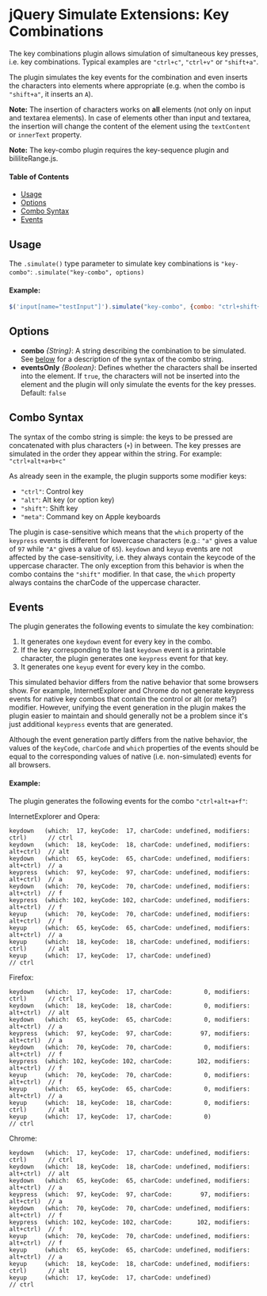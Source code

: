 jQuery Simulate Extensions: Key Combinations
============================================

The key combinations plugin allows simulation of simultaneous key presses, i.e. key combinations.
Typical examples are `"ctrl+c"`, `"ctrl+v"` or `"shift+a"`.

The plugin simulates the key events for the combination and even inserts the characters into elements
where appropriate (e.g. when the combo is `"shift+a"`, it inserts an `A`).

__Note:__ The insertion of characters works on **all** elements (not only on input and textarea elements).
In case of elements other than input and textarea, the insertion will change the content of the
element using the `textContent` or `innerText` property.

__Note:__ The key-combo plugin requires the key-sequence plugin and bililiteRange.js.

#### Table of Contents ####
- [Usage](#usage)
- [Options](#options)
- [Combo Syntax](#combo-syntax)
- [Events](#events)

Usage
-----
The `.simulate()` type parameter to simulate key combinations is `"key-combo"`: `.simulate("key-combo", options)`

#### Example: ####
```javascript
$('input[name="testInput"]').simulate("key-combo", {combo: "ctrl+shift+a"});
```

Options
-------
* __combo__ _{String}_: A string describing the combination to be simulated. See [below](#combo-syntax)
	for a description of the syntax of the combo string.
* __eventsOnly__ _{Boolean}_: Defines whether the characters shall be inserted into the element. If `true`,
	the characters will not be inserted into the element and the plugin will only simulate the events
	for the key presses. Default: `false`

Combo Syntax
------------
The syntax of the combo string is simple: the keys to be pressed are concatenated with plus characters (`+`)
in between. The key presses are simulated in the order they appear within the string.
For example: `"ctrl+alt+a+b+c"`

As already seen in the example, the plugin supports some modifier keys:
- `"ctrl"`: Control key
- `"alt"`: Alt key (or option key)
- `"shift"`: Shift key
- `"meta"`: Command key on Apple keyboards

The plugin is case-sensitive which means that the `which` property of the `keypress` events is different
for lowercase characters (e.g.: `"a"` gives a value of `97` while `"A"` gives a value of `65`). `keydown`
and `keyup` events are not affected by the case-sensitivity, i.e. they always contain the keycode of
the uppercase character. The only exception from this behavior is when the combo contains the `"shift"`
modifier. In that case, the `which` property always contains the charCode of the uppercase character.

Events
------
The plugin generates the following events to simulate the key combination:

1. It generates one `keydown` event for every key in the combo.
2. If the key corresponding to the last `keydown` event is a printable character, the plugin generates
	one `keypress` event for that key.
3. It generates one `keyup` event for every key in the combo.

This simulated behavior differs from the native behavior that some browsers show. For example,
InternetExplorer and Chrome do not generate keypress events for native key combos that contain the
control or alt (or meta?) modifier. However, unifying the event generation in the plugin makes the
plugin easier to maintain and should generally not be a problem since it's just additional `keypress`
events that are generated.

Although the event generation partly differs from the native behavior, the values of the `keyCode`,
`charCode` and `which` properties of the events should be equal to the corresponding values of
native (i.e. non-simulated) events for all browsers.

#### Example: ####
The plugin generates the following events for the combo `"ctrl+alt+a+f"`:

InternetExplorer and Opera:
```
keydown   (which:  17, keyCode:  17, charCode: undefined, modifiers: ctrl)      // ctrl
keydown   (which:  18, keyCode:  18, charCode: undefined, modifiers: alt+ctrl)  // alt
keydown   (which:  65, keyCode:  65, charCode: undefined, modifiers: alt+ctrl)  // a
keypress  (which:  97, keyCode:  97, charCode: undefined, modifiers: alt+ctrl)  // a
keydown   (which:  70, keyCode:  70, charCode: undefined, modifiers: alt+ctrl)  // f
keypress  (which: 102, keyCode: 102, charCode: undefined, modifiers: alt+ctrl)  // f
keyup     (which:  70, keyCode:  70, charCode: undefined, modifiers: alt+ctrl)  // f
keyup     (which:  65, keyCode:  65, charCode: undefined, modifiers: alt+ctrl)  // a
keyup     (which:  18, keyCode:  18, charCode: undefined, modifiers: ctrl)      // alt
keyup     (which:  17, keyCode:  17, charCode: undefined)                       // ctrl
```

Firefox:
```
keydown   (which:  17, keyCode:  17, charCode:         0, modifiers: ctrl)      // ctrl
keydown   (which:  18, keyCode:  18, charCode:         0, modifiers: alt+ctrl)  // alt
keydown   (which:  65, keyCode:  65, charCode:         0, modifiers: alt+ctrl)  // a
keypress  (which:  97, keyCode:  97, charCode:        97, modifiers: alt+ctrl)  // a
keydown   (which:  70, keyCode:  70, charCode:         0, modifiers: alt+ctrl)  // f
keypress  (which: 102, keyCode: 102, charCode:       102, modifiers: alt+ctrl)  // f
keyup     (which:  70, keyCode:  70, charCode:         0, modifiers: alt+ctrl)  // f
keyup     (which:  65, keyCode:  65, charCode:         0, modifiers: alt+ctrl)  // a
keyup     (which:  18, keyCode:  18, charCode:         0, modifiers: ctrl)      // alt
keyup     (which:  17, keyCode:  17, charCode:         0)                       // ctrl
```

Chrome:
```
keydown   (which:  17, keyCode:  17, charCode: undefined, modifiers: ctrl)      // ctrl
keydown   (which:  18, keyCode:  18, charCode: undefined, modifiers: alt+ctrl)  // alt
keydown   (which:  65, keyCode:  65, charCode: undefined, modifiers: alt+ctrl)  // a
keypress  (which:  97, keyCode:  97, charCode:        97, modifiers: alt+ctrl)  // a
keydown   (which:  70, keyCode:  70, charCode: undefined, modifiers: alt+ctrl)  // f
keypress  (which: 102, keyCode: 102, charCode:       102, modifiers: alt+ctrl)  // f
keyup     (which:  70, keyCode:  70, charCode: undefined, modifiers: alt+ctrl)  // f
keyup     (which:  65, keyCode:  65, charCode: undefined, modifiers: alt+ctrl)  // a
keyup     (which:  18, keyCode:  18, charCode: undefined, modifiers: ctrl)      // alt
keyup     (which:  17, keyCode:  17, charCode: undefined)                       // ctrl
```